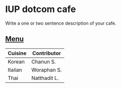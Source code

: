 # IUP dotcom cafe

Write a one or two sentence description of your cafe.

## [Menu](menu.md)

| Cuisine | Contributor |
|:--------|-------------|
| Korean  | Chanun S.   |
| Italian | Woraphan S. |
| Thai    | Natthadit L.|

